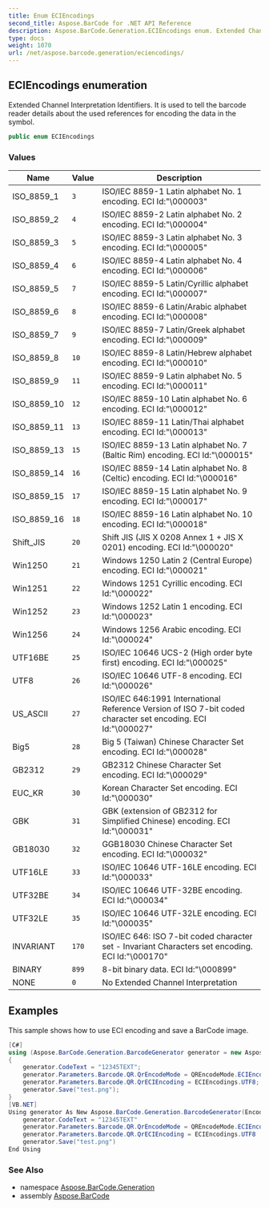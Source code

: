 ```yaml
---
title: Enum ECIEncodings
second_title: Aspose.BarCode for .NET API Reference
description: Aspose.BarCode.Generation.ECIEncodings enum. Extended Channel Interpretation Identifiers. It is used to tell the barcode reader details about the used references for encoding the data in the symbol
type: docs
weight: 1070
url: /net/aspose.barcode.generation/eciencodings/
---
```

## ECIEncodings enumeration

Extended Channel Interpretation Identifiers. It is used to tell the barcode reader details about the used references for encoding the data in the symbol.

```csharp
public enum ECIEncodings
```

### Values

| Name | Value | Description |
| --- | --- | --- |
| ISO_8859_1 | `3` | ISO/IEC 8859-1 Latin alphabet No. 1 encoding. ECI Id:"\000003" |
| ISO_8859_2 | `4` | ISO/IEC 8859-2 Latin alphabet No. 2 encoding. ECI Id:"\000004" |
| ISO_8859_3 | `5` | ISO/IEC 8859-3 Latin alphabet No. 3 encoding. ECI Id:"\000005" |
| ISO_8859_4 | `6` | ISO/IEC 8859-4 Latin alphabet No. 4 encoding. ECI Id:"\000006" |
| ISO_8859_5 | `7` | ISO/IEC 8859-5 Latin/Cyrillic alphabet encoding. ECI Id:"\000007" |
| ISO_8859_6 | `8` | ISO/IEC 8859-6 Latin/Arabic alphabet encoding. ECI Id:"\000008" |
| ISO_8859_7 | `9` | ISO/IEC 8859-7 Latin/Greek alphabet encoding. ECI Id:"\000009" |
| ISO_8859_8 | `10` | ISO/IEC 8859-8 Latin/Hebrew alphabet encoding. ECI Id:"\000010" |
| ISO_8859_9 | `11` | ISO/IEC 8859-9 Latin alphabet No. 5 encoding. ECI Id:"\000011" |
| ISO_8859_10 | `12` | ISO/IEC 8859-10 Latin alphabet No. 6 encoding. ECI Id:"\000012" |
| ISO_8859_11 | `13` | ISO/IEC 8859-11 Latin/Thai alphabet encoding. ECI Id:"\000013" |
| ISO_8859_13 | `15` | ISO/IEC 8859-13 Latin alphabet No. 7 (Baltic Rim) encoding. ECI Id:"\000015" |
| ISO_8859_14 | `16` | ISO/IEC 8859-14 Latin alphabet No. 8 (Celtic) encoding. ECI Id:"\000016" |
| ISO_8859_15 | `17` | ISO/IEC 8859-15 Latin alphabet No. 9 encoding. ECI Id:"\000017" |
| ISO_8859_16 | `18` | ISO/IEC 8859-16 Latin alphabet No. 10 encoding. ECI Id:"\000018" |
| Shift_JIS | `20` | Shift JIS (JIS X 0208 Annex 1 + JIS X 0201) encoding. ECI Id:"\000020" |
| Win1250 | `21` | Windows 1250 Latin 2 (Central Europe) encoding. ECI Id:"\000021" |
| Win1251 | `22` | Windows 1251 Cyrillic encoding. ECI Id:"\000022" |
| Win1252 | `23` | Windows 1252 Latin 1 encoding. ECI Id:"\000023" |
| Win1256 | `24` | Windows 1256 Arabic encoding. ECI Id:"\000024" |
| UTF16BE | `25` | ISO/IEC 10646 UCS-2 (High order byte first) encoding. ECI Id:"\000025" |
| UTF8 | `26` | ISO/IEC 10646 UTF-8 encoding. ECI Id:"\000026" |
| US_ASCII | `27` | ISO/IEC 646:1991 International Reference Version of ISO 7-bit coded character set encoding. ECI Id:"\000027" |
| Big5 | `28` | Big 5 (Taiwan) Chinese Character Set encoding. ECI Id:"\000028" |
| GB2312 | `29` | GB2312 Chinese Character Set encoding. ECI Id:"\000029" |
| EUC_KR | `30` | Korean Character Set encoding. ECI Id:"\000030" |
| GBK | `31` | GBK (extension of GB2312 for Simplified Chinese) encoding. ECI Id:"\000031" |
| GB18030 | `32` | GGB18030 Chinese Character Set encoding. ECI Id:"\000032" |
| UTF16LE | `33` | ISO/IEC 10646 UTF-16LE encoding. ECI Id:"\000033" |
| UTF32BE | `34` | ISO/IEC 10646 UTF-32BE encoding. ECI Id:"\000034" |
| UTF32LE | `35` | ISO/IEC 10646 UTF-32LE encoding. ECI Id:"\000035" |
| INVARIANT | `170` | ISO/IEC 646: ISO 7-bit coded character set - Invariant Characters set encoding. ECI Id:"\000170" |
| BINARY | `899` | 8-bit binary data. ECI Id:"\000899" |
| NONE | `0` | No Extended Channel Interpretation |

## Examples

This sample shows how to use ECI encoding and save a BarCode image.

```csharp
[C#]
using (Aspose.BarCode.Generation.BarcodeGenerator generator = new Aspose.BarCode.Generation.BarcodeGenerator(EncodeTypes.QR))
{
    generator.CodeText = "12345TEXT";
    generator.Parameters.Barcode.QR.QrEncodeMode = QREncodeMode.ECIEncoding;
    generator.Parameters.Barcode.QR.QrECIEncoding = ECIEncodings.UTF8;
    generator.Save("test.png");
}
[VB.NET]
Using generator As New Aspose.BarCode.Generation.BarcodeGenerator(EncodeTypes.QR)
    generator.CodeText = "12345TEXT"
    generator.Parameters.Barcode.QR.QrEncodeMode = QREncodeMode.ECIEncoding
    generator.Parameters.Barcode.QR.QrECIEncoding = ECIEncodings.UTF8
    generator.Save("test.png")
End Using
```

### See Also

* namespace [Aspose.BarCode.Generation](../../aspose.barcode.generation/)
* assembly [Aspose.BarCode](../../)



